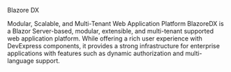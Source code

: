 Blazore DX

Modular, Scalable, and Multi-Tenant Web Application Platform
BlazoreDX is a Blazor Server-based, modular, extensible, and multi-tenant supported web application platform. While offering a rich user experience with DevExpress components, it provides a strong infrastructure for enterprise applications with features such as dynamic authorization and multi-language support.

